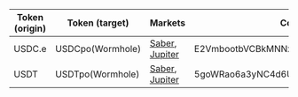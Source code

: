 | Token (origin) | Token (target)   | Markets                                                   | Contract address                             | Notes  |
|----------------|------------------|-----------------------------------------------------------|----------------------------------------------|--------|
| USDC.e           | USDCpo(Wormhole) | [Saber](https://app.saber.so), [Jupiter](https://jup.ag/) | E2VmbootbVCBkMNNxKQgCLMS1X3NoGMaYAsufaAsf7M  | wpUSDC |
| USDT           | USDTpo(Wormhole) | [Saber](https://app.saber.so), [Jupiter](https://jup.ag/) | 5goWRao6a3yNC4d6UjMdQxonkCMvKBwdpubU3qhfcdf1 | wpUSDT |
